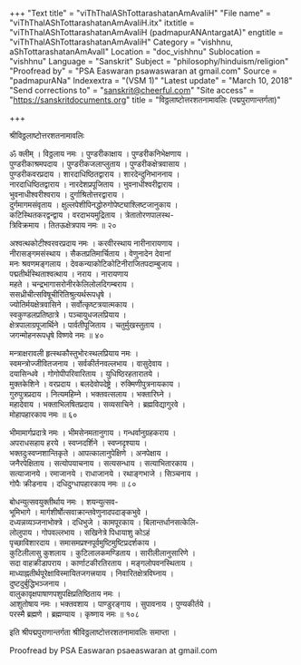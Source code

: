 +++
"Text title" = "viThThalAShTottarashatanAmAvaliH"
"File name" = "viThThalAShTottarashatanAmAvaliH.itx"
itxtitle = "viThThalAShTottarashatanAmAvaliH (padmapurANAntargatA)"
engtitle = "viThThalAShTottarashatanAmAvaliH"
Category = "vishhnu, aShTottarashatanAmAvalI"
Location = "doc_vishhnu"
Sublocation = "vishhnu"
Language = "Sanskrit"
Subject = "philosophy/hinduism/religion"
"Proofread by" = "PSA Easwaran psawaswaran at gmail.com"
Source = "padmapurANa"
Indexextra = "(VSM 1)"
"Latest update" = "March 10, 2018"
"Send corrections to" = "sanskrit@cheerful.com"
"Site access" = "https://sanskritdocuments.org"
title = "विठ्ठलाष्टोत्तरशतनामावलिः (पद्मपुराणान्तर्गता)"

+++
  
 श्रीविठ्ठलाष्टोत्तरशतनामावलिः   
  
ॐ क्लीम् । विठ्ठलाय नमः । पुण्डरीकाक्षाय । पुण्डरीकनिभेक्षणाय ।  
पुण्डरीकाश्रमपदाय । पुण्डरीकजलाप्लुताय । पुण्डरीकक्षेत्रवासाय ।  
पुण्डरीकवरप्रदाय । शारदाधिष्ठितद्वाराय । शारदेन्दुनिभाननाय ।  
नारदाधिष्ठितद्वाराय । नारदेशप्रपूजिताय । भुवनाधीश्वरीद्वाराय ।  
भुवनाधीश्वरीश्वराय । दुर्गाश्रितोत्तरद्वाराय ।  
दुर्गमागमसंवृताय । क्षुल्लपेशीपिनद्धोरुगोपेष्ट्याश्लिष्टजानुकाय ।  
कटिस्थितकरद्वन्द्वाय । वरदाभयमुद्रिताय । त्रेतातोरणपालस्थ-  
त्रिविक्रमाय । तितऊक्षेत्रपाय नमः ॥ २०  
  
अश्वत्थकोटीश्वरवरप्रदाय नमः । करवीरस्थाय नारीनारायणाय ।  
नीरासङ्गमसंस्थाय । सैकतप्रतिमार्चिताय । वेणुनादेन देवानां  
मनः  श्रवणमङ्गलाय । देवकन्याकोटिकोटिनीराजितपदाम्बुजाय ।  
पद्मतीर्थस्थिताश्वत्थाय । नराय । नारायणाय  
महते । चन्द्रभागासरोनीरकेलिलोलदिगम्बराय ।  
ससध्रीचीत्सविषूचीरितिश्रुत्यर्थरूपधृषे ।  
ज्योतिर्मयक्षेत्रवासिने । सर्वोत्कृष्टत्रयात्मकाय ।  
स्वकुण्डलप्रतिष्ठात्रे । पञ्चायुधजलप्रियाय ।  
क्षेत्रपालाग्रपूजार्थिने । पार्वतीपूजिताय । चतुर्मुखस्तुताय ।  
जगन्मोहनरूपधृषे विष्णवे नमः ॥ ४०  
  
मन्त्राक्षरावली हृत्स्थकौस्तुभोरःस्थलप्रियाय नमः ।  
स्वमन्त्रोज्जीवितजनाय । सर्वकीर्तनवल्लभाय । वासुदेवाय ।  
दयासिन्धवे । गोगोपीपरिवारिताय । युधिष्ठिरहतारातये ।  
मुक्तकेशिने । वरप्रदाय । बलदेवोपदेष्ट्रे । रुक्मिणीपुत्रनायकाय ।  
गुरुपुत्रप्रदाय । नित्यमहिम्ने । भक्तवत्सलाय । भक्तारिघ्ने ।  
महादेवाय । भक्ताभिलषितप्रदाय । सव्यसाचिने । ब्रह्मविद्यागुरवे ।  
मोहापहारकाय नमः ॥ ६०  
  
भीमामार्गप्रदात्रे नमः । भीमसेनमतानुगाय । गन्धर्वानुग्रहकराय ।  
अपराधसहाय हरये । स्वप्नदर्शिने । स्वप्नदृश्याय ।  
भक्तदुःस्वप्नशान्तिकृते । आपत्कालानुपेक्षिणे । अनपेक्षाय ।  
जनैरपेक्षिताय । सत्योपयाचनाय । सत्यसन्धाय । सत्याभितारकाय ।  
सत्याजानये । रमाजानये । राधाजानये । रथाङ्गभाजे । सिञ्चनाय ।  
गोपैः क्रीडनाय । दधिदुग्धापहारकाय नमः ॥ ८०  
  
बोधन्युत्सवयुक्तीर्थाय नमः । शयन्युत्सव-  
भूमिभागे । मार्गशीर्षोत्सवाक्रान्तवेणुनादपदाङ्कभुवे ।  
दध्यन्नव्यञ्जनाभोक्त्रे । दधिभुजे । कामपूरकाय । बिलान्तर्धानसत्केलि-  
लोलुपाय । गोपवल्लभाय । सखिनेत्रे पिधायाशु कोऽहं  
पृच्छाविशारदाय । समासमप्रश्नपूर्वमुष्टिमुष्टिप्रदर्शकाय ।  
कुटिलीलासु कुशलाय । कुटिलालकमण्डिताय । सारीलीलानुसारिणे ।  
सदा वाहक्रीडापराय । कार्णाटकीरतिरताय । मङ्गलोपवनस्थिताय ।  
माध्याह्नतीर्थपूरेक्षाविस्मायितजगत्त्रयाय । निवारितक्षेत्रविघ्नाय ।  
दुष्टदुर्बुद्धिभञ्जनाय ।  
वालुकावृक्षपाषाणपशुपक्षिप्रतिष्ठिताय नमः ।  
आशुतोषाय नमः । भक्तवशाय । पाण्डुरङ्गाय । सुपावनाय । पुण्यकीर्तये ।  
परस्मै ब्रह्मणे । ब्रह्मण्याय । कृष्णाय नमः ॥ १०८  
  
इति श्रीपद्मपुराणान्तर्गता श्रीविठ्ठलाष्टोत्तरशतनामावलिः समाप्ता ।  
  
  
Proofread by PSA Easwaran psaeaswaran at gmail.com  
  
